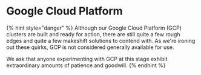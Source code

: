 # Google Cloud Platform

{% hint style="danger" %}
Although our Google Cloud Platform \(GCP\) clusters are built and ready for action, there are still quite a few rough edges and quite a few makeshift solutions to contend with. As we're ironing out these quirks, GCP is not considered generally available for use.

We ask that anyone experimenting with GCP at this stage exhibit extraordinary amounts of patience and goodwill.
{% endhint %}

